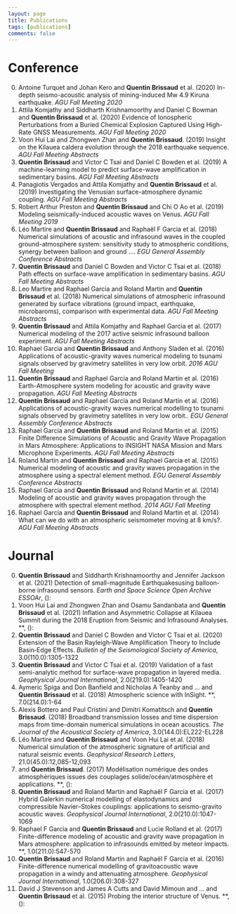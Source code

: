 ```yaml
---
layout: page
title: Publications
tags: [publications]
comments: false
---
```


Conference
=====

0. Antoine Turquet and Johan Kero and **Quentin Brissaud** et al. (2020) In-depth seismo-acoustic analysis of mining-induced Mw 4.9 Kiruna earthquake. *AGU Fall Meeting 2020*
1. Attila Komjathy and Siddharth Krishnamoorthy and Daniel C Bowman and **Quentin Brissaud** et al. (2020) Evidence of Ionospheric Perturbations from a Buried Chemical Explosion Captured Using High-Rate GNSS Measurements. *AGU Fall Meeting 2020*
2. Voon Hui Lai and Zhongwen Zhan and **Quentin Brissaud**. (2019) Insight on the Kilauea caldera evolution through the 2018 earthquake sequence. *AGU Fall Meeting Abstracts*
3. **Quentin Brissaud** and Victor C Tsai and Daniel C Bowden et al. (2019) A machine-learning model to predict surface-wave amplification in sedimentary basins. *AGU Fall Meeting Abstracts*
4. Panagiotis Vergados and Attila Komjathy and **Quentin Brissaud** et al. (2019) Investigating the Venusian surface-atmosphere dynamic coupling. *AGU Fall Meeting Abstracts*
5. Robert Arthur Preston and **Quentin Brissaud** and Chi O Ao et al. (2019) Modeling seismically-induced acoustic waves on Venus. *AGU Fall Meeting 2019*
6. Léo Martire and **Quentin Brissaud** and Raphaël F Garcia et al. (2018) Numerical simulations of acoustic and infrasound waves in the coupled ground-atmosphere system: sensitivity study to atmospheric conditions, synergy between balloon and ground …. *EGU General Assembly Conference Abstracts*
7. **Quentin Brissaud** and Daniel C Bowden and Victor C Tsai et al. (2018) Path effects on surface-wave amplification in sedimentary basins. *AGU Fall Meeting Abstracts*
8. Leo Martire and Raphael Garcia and Roland Martin and **Quentin Brissaud** et al. (2018) Numerical simulations of atmospheric infrasound generated by surface vibrations (ground impact, earthquake, microbaroms), comparison with experimental data. *AGU Fall Meeting Abstracts*
9. **Quentin Brissaud** and Attila Komjathy and Raphael Garcia et al. (2017) Numerical modeling of the 2017 active seismic infrasound balloon experiment. *AGU Fall Meeting Abstracts*
10. Raphael Garcia and **Quentin Brissaud** and Anthony Sladen et al. (2016) Applications of acoustic-gravity waves numerical modeling to tsunami signals observed by gravimetry satellites in very low orbit. *2016 AGU Fall Meeting*
11. **Quentin Brissaud** and Raphael Garcia and Roland Martin et al. (2016) Earth-Atmosphere system modeling for acoustic and gravity wave propagation. *AGU Fall Meeting Abstracts*
12. **Quentin Brissaud** and Raphael Garcia and Roland Martin et al. (2016) Applications of acoustic-gravity waves numerical modelling to tsunami signals observed by gravimetry satellites in very low orbit.. *EGU General Assembly Conference Abstracts*
13. Raphael Garcia and **Quentin Brissaud** and Roland Martin et al. (2015) Finite Difference Simulations of Acoustic and Gravity Wave Propagation in Mars Atmosphere: Applications to INSIGHT NASA Mission and Mars Microphone Experiments. *AGU Fall Meeting Abstracts*
14. Roland Martin and **Quentin Brissaud** and Raphael Garcia et al. (2015) Numerical modeling of acoustic and gravity waves propagation in the atmosphere using a spectral element method. *EGU General Assembly Conference Abstracts*
15. Raphael Garcia and **Quentin Brissaud** and Roland Martin et al. (2014) Modeling of acoustic and gravity waves propagation through the atmosphere with spectral element method. *2014 AGU Fall Meeting*
16. Raphael Garcia and **Quentin Brissaud** and Roland Martin et al. (2014) What can we do with an atmospheric seismometer moving at 8 km/s?. *AGU Fall Meeting Abstracts*

Journal
=====

0. **Quentin Brissaud** and Siddharth Krishnamoorthy and Jennifer Jackson et al. (2021) Detection of small-magnitude Earthquakesusing balloon-borne infrasound sensors. *Earth and Space Science Open Archive ESSOAr*, ():
1. Voon Hui Lai and Zhongwen Zhan and Osamu Sandanbata and **Quentin Brissaud** et al. (2021) Inflation and Asymmetric Collapse at Kilauea Summit during the 2018 Eruption from Seismic and Infrasound Analyses. **, ():
2. **Quentin Brissaud** and Daniel C Bowden and Victor C Tsai et al. (2020) Extension of the Basin Rayleigh‐Wave Amplification Theory to Include Basin‐Edge Effects. *Bulletin of the Seismological Society of America*, 3.0(110.0):1305-1322
3. **Quentin Brissaud** and Victor C Tsai et al. (2019) Validation of a fast semi-analytic method for surface-wave propagation in layered media. *Geophysical Journal International*, 2.0(219.0):1405-1420
4. Aymeric Spiga and Don Banfield and Nicholas A Teanby and ... and **Quentin Brissaud** et al. (2018) Atmospheric science with InSight. **, 7.0(214.0):1-64
5. Alexis Bottero and Paul Cristini and Dimitri Komatitsch and **Quentin Brissaud**. (2018) Broadband transmission losses and time dispersion maps from time-domain numerical simulations in ocean acoustics. *The Journal of the Acoustical Society of America*, 3.0(144.0):EL222-EL228
6. Léo Martire and **Quentin Brissaud** and Voon Hui Lai et al. (2018) Numerical simulation of the atmospheric signature of artificial and natural seismic events. *Geophysical Research Letters*, 21.0(45.0):12,085-12,093
7.  and **Quentin Brissaud**. (2017) Modélisation numérique des ondes atmosphériques issues des couplages solide/océan/atmosphère et applications. **, ():
8. **Quentin Brissaud** and Roland Martin and Raphaël F Garcia et al. (2017) Hybrid Galerkin numerical modelling of elastodynamics and compressible Navier–Stokes couplings: applications to seismo-gravito acoustic waves. *Geophysical Journal International*, 2.0(210.0):1047-1069
9. Raphael F Garcia and **Quentin Brissaud** and Lucie Rolland et al. (2017) Finite-difference modeling of acoustic and gravity wave propagation in Mars atmosphere: application to infrasounds emitted by meteor impacts. **, 1.0(211.0):547-570
10. **Quentin Brissaud** and Roland Martin and Raphaël F Garcia et al. (2016) Finite-difference numerical modelling of gravitoacoustic wave propagation in a windy and attenuating atmosphere. *Geophysical Journal International*, 1.0(206.0):308-327
11. David J Stevenson and James A Cutts and David Mimoun and ... and **Quentin Brissaud** et al. (2015) Probing the interior structure of Venus. **, ():

